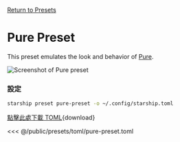 [Return to Presets](./#pure)

# Pure Preset

This preset emulates the look and behavior of [Pure](https://github.com/sindresorhus/pure).

![Screenshot of Pure preset](/presets/img/pure-preset.png)

### 設定

```sh
starship preset pure-preset -o ~/.config/starship.toml
```

[點擊此處下載 TOML](/presets/toml/pure-preset.toml){download}

<<< @/public/presets/toml/pure-preset.toml
